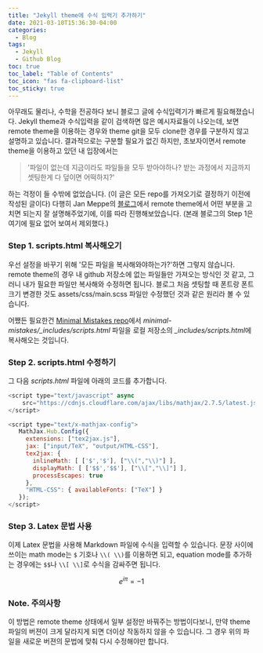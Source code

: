 ```yaml
---
title: "Jekyll theme에 수식 입력기 추가하기"
date: 2021-03-10T15:36:30-04:00
categories:
  - Blog
tags:
  - Jekyll
  - Github Blog
toc: true
toc_label: "Table of Contents"
toc_icon: "fas fa-clipboard-list"
toc_sticky: true
---
```


아무래도 물리나, 수학을 전공하다 보니 블로그 글에 수식입력기가 빠르게 필요해졌습니다.
Jekyll theme과 수식입력을 같이 검색하면 많은 예시자료들이 나오는데, 보면 remote theme을 이용하는 경우와 theme git을 모두 clone한 경우를 구분하지 않고 설명하고 있습니다. 
결과적으로는 구분할 필요가 없긴 하지만, 초보자이면서 remote theme을 이용하고 있던 내 입장에서는 

> '파일이 없는데 지금이라도 파일들을 모두 받아야하나? 받는 과정에서 지금까지 셋팅한게 다 덮이면 어떡하지?'

하는 걱정이 들 수밖에 없었습니다. (이 글은 모든 repo를 가져오기로 결정하기 이전에 작성된 글이다) 다행히 Jan Meppe의 [블로그](https://www.janmeppe.com/blog/How-to-add-mathjax-to-minimal-mistakes/)에서 remote theme에서 어떤 부분을 고치면 되는지 잘 설명해주었기에, 이를 따라 진행해보았습니다. (본래 블로그의 Step 1은 여기에 필요 없어 보여서 제외했다.)

### Step 1. scripts.html 복사해오기

우선 설정을 바꾸기 위해 '모든 파일을 복사해와야하는가?'하면 그렇지 않습니다. 
remote theme의 경우 내 github 저장소에 없는 파일들만 가져오는 방식인 것 같고, 
그러니 내가 필요한 파일만 복사해와 수정하면 됩니다. 
블로그 처음 셋팅할 때 폰트랑 폰트 크기 변경한 것도 assets/css/main.scss 파일만 수정했던 것과 같은 원리라 볼 수 있습니다.

어쨌든 필요한건 [Minimal Mistakes repo](https://github.com/mmistakes/minimal-mistakes)에서 *minimal-mistakes/_includes/scripts.html* 파일을 로컬 저장소의 *_includes/scripts.html*에 복사해오는 것입니다. 

### Step 2. scripts.html 수정하기

그 다음 *scripts.html* 파일에 아래의 코드를 추가합니다.

~~~~ javascript
<script type="text/javascript" async
    src="https://cdnjs.cloudflare.com/ajax/libs/mathjax/2.7.5/latest.js?config=TeX-MML-AM_CHTML">
</script>

<script type="text/x-mathjax-config">
   MathJax.Hub.Config({
     extensions: ["tex2jax.js"],
     jax: ["input/TeX", "output/HTML-CSS"],
     tex2jax: {
       inlineMath: [ ['$','$'], ["\\(","\\)"] ],
       displayMath: [ ['$$','$$'], ["\\[","\\]"] ],
       processEscapes: true
     },
     "HTML-CSS": { availableFonts: ["TeX"] }
   });
</script>
~~~~

### Step 3. Latex 문법 사용

이제 Latex 문법을 사용해 Markdown 파일에 수식을 입력할 수 있습니다. 문장 사이에 쓰이는 math mode는 `$` 기호나 `\\( \\)`를 이용하면 되고, equation mode를 추가하는 경우에는 `$$`나 `\\[ \\]`로 수식을 감싸주면 됩니다.

$$
    e^{i \pi} = - 1
$$

### Note. 주의사항

이 방법은 remote theme 상태에서 일부 설정만 바꿔주는 방법이다보니, 만약 theme 파일의 버젼이 크게 달라지게 되면 더이상 작동하지 않을 수 있습니다. 그 경우 위의 파일을 새로운 버젼의 문법에 맞춰 다시 수정해야만 합니다.
